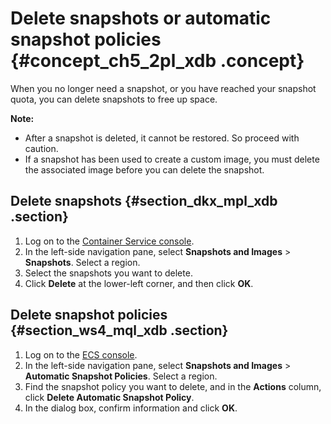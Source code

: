 # Delete snapshots or automatic snapshot policies {#concept_ch5_2pl_xdb .concept}

When you no longer need a snapshot, or you have reached your snapshot quota, you can delete snapshots to free up space.

**Note:** 

-   After a snapshot is deleted, it cannot be restored. So proceed with caution.
-   If a snapshot has been used to create a custom image, you must delete the associated image before you can delete the snapshot.

## Delete snapshots {#section_dkx_mpl_xdb .section}

1.  Log on to the [Container Service console](https://ecs.console.aliyun.com/#/home).
2.  In the left-side navigation pane, select **Snapshots and Images** \> **Snapshots**. Select a region.
3.  Select the snapshots you want to delete.
4.  Click **Delete** at the lower-left corner, and then click **OK**.

## Delete snapshot policies {#section_ws4_mql_xdb .section}

1.  Log on to the [ECS console](https://ecs.console.aliyun.com/#/home).
2.  In the left-side navigation pane, select **Snapshots and Images** \> **Automatic Snapshot Policies**. Select a region.
3.  Find the snapshot policy you want to delete, and in the **Actions** column, click **Delete Automatic Snapshot Policy**.
4.  In the dialog box, confirm information and click **OK**.

